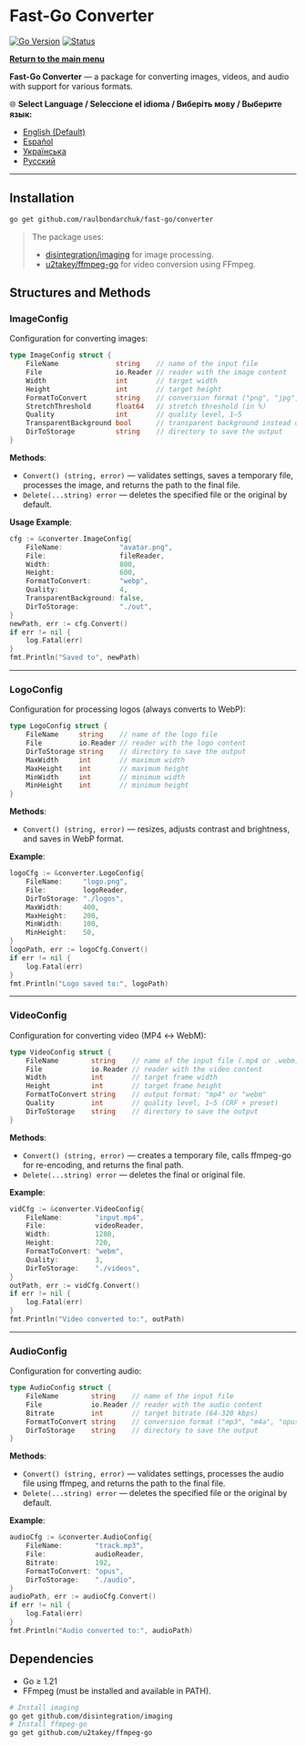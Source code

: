 # Fast-Go Converter
[![Go Version](https://img.shields.io/badge/Go-1.23%2B-blue?logo=go&logoColor=white)](https://go.dev/doc/install) [![Status](https://img.shields.io/badge/Status-Active-brightgreen)](#)

[**Return to the main menu**](https://github.com/raulbondarchuk/fast-go/tree/main)

**Fast-Go Converter** — a package for converting images, videos, and audio with support for various formats.

🌐 **Select Language / Seleccione el idioma / Виберіть мову / Выберите язык:**
- [English (Default)](https://github.com/raulbondarchuk/fast-go/tree/main/converter)
- [Español](README.es.md)
- [Українська](README.ua.md)
- [Русский](README.ru.md)

---

## Installation

```bash
go get github.com/raulbondarchuk/fast-go/converter
```

> The package uses:
>
> - [disintegration/imaging](https://github.com/disintegration/imaging) for image processing.
> - [u2takey/ffmpeg-go](https://github.com/u2takey/ffmpeg-go) for video conversion using FFmpeg.

## Structures and Methods

### ImageConfig

Configuration for converting images:

```go
type ImageConfig struct {
    FileName              string    // name of the input file
    File                  io.Reader // reader with the image content
    Width                 int       // target width
    Height                int       // target height
    FormatToConvert       string    // conversion format ("png", "jpg", "jpeg", "webp", "jfif")
    StretchThreshold      float64   // stretch threshold (in %)
    Quality               int       // quality level, 1–5
    TransparentBackground bool      // transparent background instead of blurred
    DirToStorage          string    // directory to save the output
}
```

**Methods**:

- `Convert() (string, error)` — validates settings, saves a temporary file, processes the image, and returns the path to the final file.
- `Delete(...string) error` — deletes the specified file or the original by default.

**Usage Example**:

```go
cfg := &converter.ImageConfig{
    FileName:              "avatar.png",
    File:                  fileReader,
    Width:                 800,
    Height:                600,
    FormatToConvert:       "webp",
    Quality:               4,
    TransparentBackground: false,
    DirToStorage:          "./out",
}
newPath, err := cfg.Convert()
if err != nil {
    log.Fatal(err)
}
fmt.Println("Saved to", newPath)
```

---

### LogoConfig

Configuration for processing logos (always converts to WebP):

```go
type LogoConfig struct {
    FileName     string    // name of the logo file
    File         io.Reader // reader with the logo content
    DirToStorage string    // directory to save the output
    MaxWidth     int       // maximum width
    MaxHeight    int       // maximum height
    MinWidth     int       // minimum width
    MinHeight    int       // minimum height
}
```

**Methods**:

- `Convert() (string, error)` — resizes, adjusts contrast and brightness, and saves in WebP format.

**Example**:

```go
logoCfg := &converter.LogoConfig{
    FileName:     "logo.png",
    File:         logoReader,
    DirToStorage: "./logos",
    MaxWidth:     400,
    MaxHeight:    200,
    MinWidth:     100,
    MinHeight:    50,
}
logoPath, err := logoCfg.Convert()
if err != nil {
    log.Fatal(err)
}
fmt.Println("Logo saved to:", logoPath)
```

---

### VideoConfig

Configuration for converting video (MP4 ↔ WebM):

```go
type VideoConfig struct {
    FileName        string    // name of the input file (.mp4 or .webm)
    File            io.Reader // reader with the video content
    Width           int       // target frame width
    Height          int       // target frame height
    FormatToConvert string    // output format: "mp4" or "webm"
    Quality         int       // quality level, 1–5 (CRF + preset)
    DirToStorage    string    // directory to save the output
}
```

**Methods**:

- `Convert() (string, error)` — creates a temporary file, calls ffmpeg-go for re-encoding, and returns the final path.
- `Delete(...string) error` — deletes the final or original file.

**Example**:

```go
vidCfg := &converter.VideoConfig{
    FileName:        "input.mp4",
    File:            videoReader,
    Width:           1280,
    Height:          720,
    FormatToConvert: "webm",
    Quality:         3,
    DirToStorage:    "./videos",
}
outPath, err := vidCfg.Convert()
if err != nil {
    log.Fatal(err)
}
fmt.Println("Video converted to:", outPath)
```

---

### AudioConfig

Configuration for converting audio:

```go
type AudioConfig struct {
    FileName        string    // name of the input file
    File            io.Reader // reader with the audio content
    Bitrate         int       // target bitrate (64-320 kbps)
    FormatToConvert string    // conversion format ("mp3", "m4a", "opus", "wav")
    DirToStorage    string    // directory to save the output
}
```

**Methods**:

- `Convert() (string, error)` — validates settings, processes the audio file using ffmpeg, and returns the path to the final file.
- `Delete(...string) error` — deletes the specified file or the original by default.

**Example**:

```go
audioCfg := &converter.AudioConfig{
    FileName:        "track.mp3",
    File:            audioReader,
    Bitrate:         192,
    FormatToConvert: "opus",
    DirToStorage:    "./audio",
}
audioPath, err := audioCfg.Convert()
if err != nil {
    log.Fatal(err)
}
fmt.Println("Audio converted to:", audioPath)
```

## Dependencies

- Go ≥ 1.21
- FFmpeg (must be installed and available in PATH).

```bash
# Install imaging
go get github.com/disintegration/imaging
# Install ffmpeg-go
go get github.com/u2takey/ffmpeg-go
```

